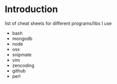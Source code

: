 # Introduction

list of cheat sheets for different programs/libs I use

* bash
* mongodb
* node
* osx
* snipmate
* vim
* zencoding
* github
* perl
